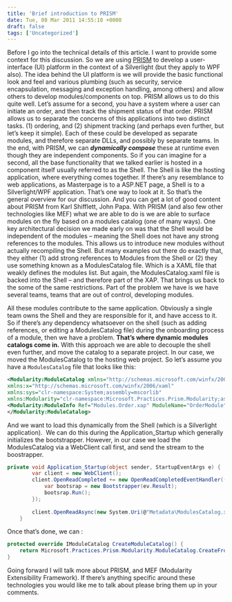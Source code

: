 ```yaml
---
title: 'Brief introduction to PRISM'
date: Tue, 08 Mar 2011 14:55:10 +0000
draft: false
tags: ['Uncategorized']
---
```


Before I go into the technical details of this article. I want to provide some context for this discussion. So we are using [PRISM](http://compositewpf.codeplex.com/) to develop a user-interface (UI) platform in the context of a Silverlight (but they apply to WPF also). The idea behind the UI platform is we will provide the basic functional look and feel and various plumbing (such as security, service encapsulation, messaging and exception handling, among others) and allow others to develop modules/components on top. PRISM allows us to do this quite well. Let’s assume for a second, you have a system where a user can initiate an order, and then track the shipment status of that order. PRISM allows us to separate the concerns of this applications into two distinct tasks. (1) ordering, and (2) shipment tracking (and perhaps even further, but let’s keep it simple). Each of these could be developed as separate modules, and therefore separate DLLs, and possibly by separate teams. In the end, with PRISM, we can **_dynamically compose_** these at runtime even though they are independent components. So if you can imagine for a second, all the base functionality that we talked earlier is hosted in a component itself usually referred to as the Shell. The Shell is like the hosting application, where everything comes together. If there’s any resemblance to web applications, as Masterpage is to a ASP.NET page, a Shell is to a Silverlight/WPF application. That’s one way to look at it. So that’s the general overview for our discussion. And you can get a lot of good content about PRISM from Karl Shifflett, John Papa. With PRISM (and also few other technologies like MEF) what we are able to do is we are able to surface modules on the fly based on a modules catalog (one of many ways). One key architectural decision we made early on was that the Shell would be independent of the modules – meaning the Shell does not have any strong references to the modules. This allows us to introduce new modules without actually recompiling the Shell. But many examples out there do exactly that, they either (1) add strong references to Modules from the Shell or (2) they use something known as a ModulesCatalog file. Which is a XAML file that weakly defines the modules list. But again, the ModulesCatalog.xaml file is backed into the Shell – and therefore part of the XAP. That brings us back to the some of the same restrictions. Part of the problem we have is we have several teams, teams that are out of control, developing modules. 

All these modules contribute to the same application. Obviously a single team owns the Shell and they are responsible for it, and have access to it. So if there’s any dependency whatsoever on the shell (such as adding references, or editing a ModulesCatalog file) during the onboarding process of a module, then we have a problem. **That’s where dynamic modules catalogs come in.** With this approach we are able to decouple the shell even further, and move the catalog to a separate project. In our case, we moved the ModulesCatalog to the hosting web project. So let’s assume you have a `ModulesCatalog` file that looks like this:

```xml
<Modularity:ModuleCatalog xmlns="http://schemas.microsoft.com/winfx/2006/xaml/presentation"
xmlns:x="http://schemas.microsoft.com/winfx/2006/xaml"
xmlns:sys="clr-namespace:System;assembly=mscorlib"
xmlns:Modularity="clr-namespace:Microsoft.Practices.Prism.Modularity;assembly=Microsoft.Practices.Prism">
<Modularity:ModuleInfo Ref="Modules.Order.xap" ModuleName="OrderModule" ModuleType="Modules.Order.OrderModule, Modules.Order" InitializationMode="OnDemand" />
</Modularity:ModuleCatalog> 
```

And we want to load this dynamically from the Shell (which is a Silverlight application).  We can do this during the Application\_Startup which generally initializes the bootstrapper. However, in our case we load the ModulesCatalog via a WebClient call first, and send the stream to the boostrapper.

```csharp
private void Application_Startup(object sender, StartupEventArgs e) {
        var client = new WebClient();
        client.OpenReadCompleted += new OpenReadCompletedEventHandler((s, ev) => {
            var bootsrap = new Bootstrapper(ev.Result);
            bootsrap.Run();
        });
        
        client.OpenReadAsync(new System.Uri(@"Metadata\ModulesCatalog.xml", System.UriKind.Relative));
    } 
```

Once that’s done, we can :

```csharp
protected override IModuleCatalog CreateModuleCatalog() {
    return Microsoft.Practices.Prism.Modularity.ModuleCatalog.CreateFromXaml(stream);
} 
```

Going forward I will talk more about PRISM, and MEF (Modularity Extensibility Framework). If there’s anything specific around these technologies you would like me to talk about please bring them up in your comments.